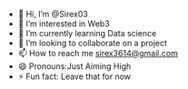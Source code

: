 - 👋 Hi, I’m @Sirex03
- 👀 I’m interested in Web3
- 🌱 I’m currently learning Data science 
- 💞️ I’m looking to collaborate on a project 
- 📫 How to reach me sirex3614@gmail.com
- 😄 Pronouns:Just Aiming High 
- ⚡ Fun fact: Leave that for now

<!---
Sirex03/Sirex03 is a ✨ special ✨ repository because its `README.md` (this file) appears on your GitHub profile.
You can click the Preview link to take a look at your changes.
--->
